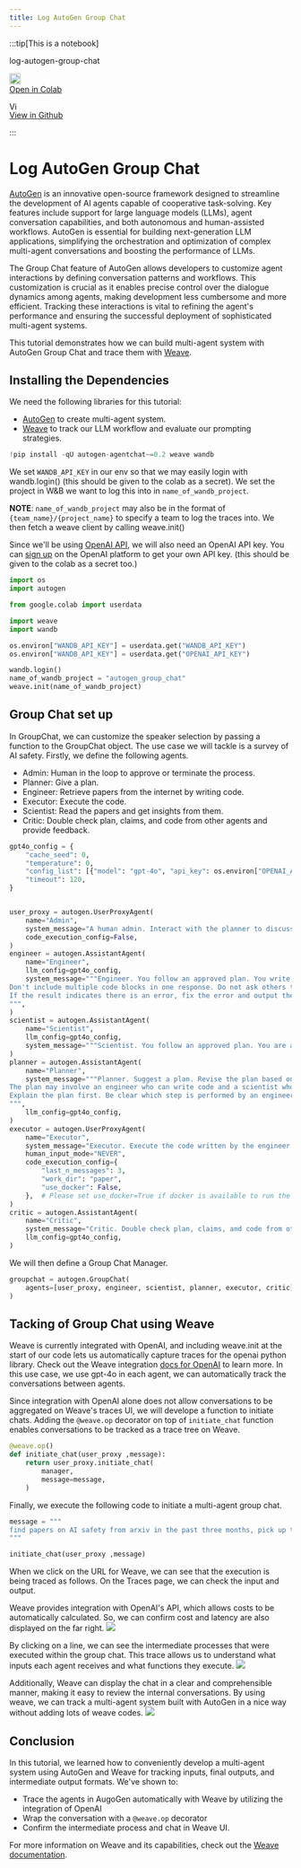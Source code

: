 ```yaml
---
title: Log AutoGen Group Chat
---
```


:::tip[This is a notebook]

log-autogen-group-chat

<a href="https://colab.research.google.com/github/wandb/weave/blob/master/docs/./notebooks/log-autogen-group-chat.ipynb" target="_blank" rel="noopener noreferrer" class="navbar__item navbar__link button button--secondary button--med margin-right--sm notebook-cta-button"><div><img src="https://upload.wikimedia.org/wikipedia/commons/archive/d/d0/20221103151430%21Google_Colaboratory_SVG_Logo.svg" alt="Open In Colab" height="20px" /><div>Open in Colab</div></div></a>

<a href="https://github.com/wandb/weave/blob/master/docs/./notebooks/log-autogen-group-chat.ipynb" target="_blank" rel="noopener noreferrer" class="navbar__item navbar__link button button--secondary button--med margin-right--sm notebook-cta-button"><div><img src="https://upload.wikimedia.org/wikipedia/commons/9/91/Octicons-mark-github.svg" alt="View in Github" height="15px" /><div>View in Github</div></div></a>

:::


<!--- @wandbcode{log-autogen-group-chat} -->

# Log AutoGen Group Chat

[AutoGen](https://microsoft.github.io/autogen/0.2/) is an innovative open-source framework designed to streamline the development of AI agents capable of cooperative task-solving. Key features include support for large language models (LLMs), agent conversation capabilities, and both autonomous and human-assisted workflows. AutoGen is essential for building next-generation LLM applications, simplifying the orchestration and optimization of complex multi-agent conversations and boosting the performance of LLMs.

The Group Chat feature of AutoGen allows developers to customize agent interactions by defining conversation patterns and workflows. This customization is crucial as it enables precise control over the dialogue dynamics among agents, making development less cumbersome and more efficient. Tracking these interactions is vital to refining the agent's performance and ensuring the successful deployment of sophisticated multi-agent systems.

This tutorial demonstrates how we can build multi-agent system with AutoGen Group Chat and trace them with [Weave](../../introduction.md).


## Installing the Dependencies

We need the following libraries for this tutorial:
- [AutoGen](https://microsoft.github.io/autogen/0.2/) to create multi-agent system.
- [Weave](../../introduction.md) to track our LLM workflow and evaluate our prompting strategies.

```python
!pip install -qU autogen-agentchat~=0.2 weave wandb
```

We set `WANDB_API_KEY` in our env so that we may easily login with wandb.login() (this should be given to the colab as a secret).
We set the project in W&B we want to log this into in `name_of_wandb_project`.

**NOTE**: `name_of_wandb_project` may also be in the format of `{team_name}/{project_name}` to specify a team to log the traces into.
We then fetch a weave client by calling weave.init()

Since we'll be using [OpenAI API](https://openai.com/index/openai-api/), we will also need an OpenAI API key. You can [sign up](https://platform.openai.com/signup) on the OpenAI platform to get your own API key. (this should be given to the colab as a secret too.)


```python
import os
import autogen

from google.colab import userdata

import weave
import wandb

os.environ["WANDB_API_KEY"] = userdata.get("WANDB_API_KEY")
os.environ["WANDB_API_KEY"] = userdata.get("OPENAI_API_KEY")

wandb.login()
name_of_wandb_project = "autogen_group_chat"
weave.init(name_of_wandb_project)
```

## Group Chat set up
In GroupChat, we can customize the speaker selection by passing a function to the GroupChat object. 
The use case we will tackle is a survey of AI safety. Firstly, we define the following agents.

* Admin: Human in the loop to approve or terminate the process.
* Planner: Give a plan.
* Engineer: Retrieve papers from the internet by writing code.
* Executor: Execute the code.
* Scientist: Read the papers and get insights from them.
* Critic: Double check plan, claims, and code from other agents and provide feedback.

```python
gpt4o_config = {
    "cache_seed": 0,
    "temperature": 0,
    "config_list": [{"model": "gpt-4o", "api_key": os.environ["OPENAI_API_KEY"]}],
    "timeout": 120,
}


user_proxy = autogen.UserProxyAgent(
    name="Admin",
    system_message="A human admin. Interact with the planner to discuss the plan. Plan execution needs to be approved by this admin.",
    code_execution_config=False,
)
engineer = autogen.AssistantAgent(
    name="Engineer",
    llm_config=gpt4o_config,
    system_message="""Engineer. You follow an approved plan. You write python/shell code to solve tasks. Wrap the code in a code block that specifies the script type. The user can't modify your code. So do not suggest incomplete code which requires others to modify. Don't use a code block if it's not intended to be executed by the executor.
Don't include multiple code blocks in one response. Do not ask others to copy and paste the result. Check the execution result returned by the executor.
If the result indicates there is an error, fix the error and output the code again. Suggest the full code instead of partial code or code changes. If the error can't be fixed or if the task is not solved even after the code is executed successfully, analyze the problem, revisit your assumption, collect additional info you need, and think of a different approach to try.
""",
)
scientist = autogen.AssistantAgent(
    name="Scientist",
    llm_config=gpt4o_config,
    system_message="""Scientist. You follow an approved plan. You are able to categorize papers after seeing their abstracts printed. You don't write code.""",
)
planner = autogen.AssistantAgent(
    name="Planner",
    system_message="""Planner. Suggest a plan. Revise the plan based on feedback from admin and critic, until admin approval.
The plan may involve an engineer who can write code and a scientist who doesn't write code.
Explain the plan first. Be clear which step is performed by an engineer, and which step is performed by a scientist.
""",
    llm_config=gpt4o_config,
)
executor = autogen.UserProxyAgent(
    name="Executor",
    system_message="Executor. Execute the code written by the engineer and report the result.",
    human_input_mode="NEVER",
    code_execution_config={
        "last_n_messages": 3,
        "work_dir": "paper",
        "use_docker": False,
    },  # Please set use_docker=True if docker is available to run the generated code. Using docker is safer than running the generated code directly.
)
critic = autogen.AssistantAgent(
    name="Critic",
    system_message="Critic. Double check plan, claims, and code from other agents and provide feedback. Check whether the plan includes adding verifiable info such as source URL.",
    llm_config=gpt4o_config,
)
```

We will then define a Group Chat Manager.
```python
groupchat = autogen.GroupChat(
    agents=[user_proxy, engineer, scientist, planner, executor, critic], messages=[], max_round=50
)
```


## Tacking of Group Chat using Weave

Weave is currently integrated with OpenAI, and including weave.init at the start of our code lets us automatically capture traces for the openai python library. Check out the Weave integration [docs for OpenAI](https://weave-docs.wandb.ai/guides/integrations/openai) to learn more.
In this use case, we use gpt-4o in each agent, we can automatically track the conversations between agents.

Since integration with OpenAI alone does not allow conversations to be aggregated on Weave's traces UI, we will develope a function to initiate chats. Adding the `@weave.op` decorator on top of `initiate_chat` function enables conversations to be tracked as a trace tree on Weave.

```python
@weave.op()
def initiate_chat(user_proxy ,message):
    return user_proxy.initiate_chat(
        manager,
        message=message,
    )
```

Finally, we execute the following code to initiate a multi-agent group chat.
```python
message = """
find papers on AI safety from arxiv in the past three months, pick up three important points
"""

initiate_chat(user_proxy ,message)
```

When we click on the URL for Weave, we can see that the execution is being traced as follows.  On the Traces page, we can check the input and output. 

Weave provides integration with OpenAI's API, which allows costs to be automatically calculated. So, we can confirm cost and latency are also displayed on the far right.
![](../../media/autogen/1.png)


By clicking on a line, we can see the intermediate processes that were executed within the group chat. This trace allows us to understand what inputs each agent receives and what functions they execute. 
![](../../media/autogen/2.png)

Additionally, Weave can display the chat in a clear and comprehensible manner, making it easy to review the internal conversations. By using weave, we can track a multi-agent system built with AutoGen in a nice way without adding lots of weave codes.
![](../../media/autogen/3.png)

## Conclusion
In this tutorial, we learned how to conveniently develop a multi-agent system using AutoGen and Weave for tracking inputs, final outputs, and intermediate output formats.
We've shown to:
* Trace the agents in AugoGen automatically with Weave by utilizing the integration of OpenAI
* Wrap the conversation with a `@weave.op` decorator
* Confirm the intermediate process and chat in Weave UI.

For more information on Weave and its capabilities, check out the [Weave documentation](https://weave-docs.wandb.ai/). 